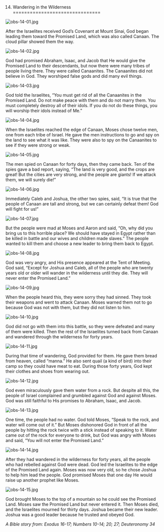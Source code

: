 14. Wandering in the Wilderness
===============================

![obs-14-01.jpg](/var/www/vhosts/door43.org/httpdocs/data/gitrepo/media/en/obs/obs-14-01.jpg "obs-14-01.jpg")

After the Israelites received God’s Covenant at Mount Sinai, God began
leading them toward the Promised Land, which was also called Canaan. The
cloud pillar showed them the way.

![obs-14-02.jpg](/var/www/vhosts/door43.org/httpdocs/data/gitrepo/media/en/obs/obs-14-02.jpg "obs-14-02.jpg")

God had promised Abraham, Isaac, and Jacob that He would give the
Promised Land to their descendants, but now there were many tribes of
people living there. They were called Canaanites. The Canaanites did not
believe in God. They worshiped false gods and did many evil things.

![obs-14-03.jpg](/var/www/vhosts/door43.org/httpdocs/data/gitrepo/media/en/obs/obs-14-03.jpg "obs-14-03.jpg")

God told the Israelites, “You must get rid of all the Canaanites in the
Promised Land. Do not make peace with them and do not marry them. You
must completely destroy all of their idols. If you do not do these
things, you will worship their idols instead of Me.”

![obs-14-04.jpg](/var/www/vhosts/door43.org/httpdocs/data/gitrepo/media/en/obs/obs-14-04.jpg "obs-14-04.jpg")

When the Israelites reached the edge of Canaan, Moses chose twelve men,
one from each tribe of Israel. He gave the men instructions to go and
spy on the land to see what it was like. They were also to spy on the
Canaanites to see if they were strong or weak.

![obs-14-05.jpg](/var/www/vhosts/door43.org/httpdocs/data/gitrepo/media/en/obs/obs-14-05.jpg "obs-14-05.jpg")

The men spied on Canaan for forty days, then they came back. Ten of the
spies gave a bad report, saying, “The land is very good, and the crops
are great! But the cities are very strong, and the people are giants! If
we attack them, we will surely die!”

![obs-14-06.jpg](/var/www/vhosts/door43.org/httpdocs/data/gitrepo/media/en/obs/obs-14-06.jpg "obs-14-06.jpg")

Immediately Caleb and Joshua, the other two spies, said, “It is true
that the people of Canaan are tall and strong, but we can certainly
defeat them! God will fight for us!”

![obs-14-07.jpg](/var/www/vhosts/door43.org/httpdocs/data/gitrepo/media/en/obs/obs-14-07.jpg "obs-14-07.jpg")

But the people were mad at Moses and Aaron and said, “Oh, why did you
bring us to this horrible place? We should have stayed in Egypt rather
than be killed in battle and our wives and children made slaves.” The
people wanted to kill them and choose a new leader to bring them back to
Egypt.

![obs-14-08.jpg](/var/www/vhosts/door43.org/httpdocs/data/gitrepo/media/en/obs/obs-14-08.jpg "obs-14-08.jpg")

God was very angry, and His presence appeared at the Tent of Meeting.
God said, “Except for Joshua and Caleb, all of the people who are twenty
years old or older will wander in the wilderness until they die. They
will never enter the Promised Land.”

![obs-14-09.jpg](/var/www/vhosts/door43.org/httpdocs/data/gitrepo/media/en/obs/obs-14-09.jpg "obs-14-09.jpg")

When the people heard this, they were sorry they had sinned. They took
their weapons and went to attack Canaan. Moses warned them not to go
because God was not with them, but they did not listen to him.

![obs-14-10.jpg](/var/www/vhosts/door43.org/httpdocs/data/gitrepo/media/en/obs/obs-14-10.jpg "obs-14-10.jpg")

God did not go with them into this battle, so they were defeated and
many of them were killed. Then the rest of the Israelites turned back
from Canaan and wandered through the wilderness for forty years.

![obs-14-11.jpg](/var/www/vhosts/door43.org/httpdocs/data/gitrepo/media/en/obs/obs-14-11.jpg "obs-14-11.jpg")

During that time of wandering, God provided for them. He gave them bread
from heaven, called “manna.” He also sent quail (a kind of bird) into
their camp so they could have meat to eat. During those forty years, God
kept their clothes and shoes from wearing out.

![obs-14-12.jpg](/var/www/vhosts/door43.org/httpdocs/data/gitrepo/media/en/obs/obs-14-12.jpg "obs-14-12.jpg")

God even miraculously gave them water from a rock. But despite all this,
the people of Israel complained and grumbled against God and against
Moses. God was still faithful to His promises to Abraham, Isaac, and
Jacob.

![obs-14-13.jpg](/var/www/vhosts/door43.org/httpdocs/data/gitrepo/media/en/obs/obs-14-13.jpg "obs-14-13.jpg")

One time, the people had no water. God told Moses, “Speak to the rock,
and water will come out of it.” But Moses dishonored God in front of all
the people by hitting the rock twice with a stick instead of speaking to
it. Water came out of the rock for everyone to drink, but God was angry
with Moses and said, “You will not enter the Promised Land.”

![obs-14-14.jpg](/var/www/vhosts/door43.org/httpdocs/data/gitrepo/media/en/obs/obs-14-14.jpg "obs-14-14.jpg")

After they had wandered in the wilderness for forty years, all the
people who had rebelled against God were dead. God led the Israelites to
the edge of the Promised Land again. Moses was now very old, so he chose
Joshua to help him lead the people. God promised Moses that one day He
would raise up another prophet like Moses.

![obs-14-15.jpg](/var/www/vhosts/door43.org/httpdocs/data/gitrepo/media/en/obs/obs-14-15.jpg "obs-14-15.jpg")

God brought Moses to the top of a mountain so he could see the Promised
Land. Moses saw the Promised Land but never entered it. Then Moses died,
and the Israelites mourned for thirty days. Joshua became their new
leader. Joshua was a good leader because he trusted and obeyed God.

*A Bible story from: Exodus 16-17; Numbers 10-14; 20; 27; Deuteronomy
34*
